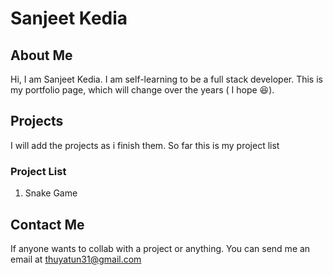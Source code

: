 # Sanjeet Kedia

## About Me

Hi, I am Sanjeet Kedia. I am self-learning to be a full stack developer. This is my portfolio page, which will change over the years ( I hope 😆).

## Projects

I will add the projects as i finish them. So far this is my project list

### Project List

1. Snake Game

## Contact Me

If anyone wants to collab with a project or anything. You can send me an email at thuyatun31@gmail.com
